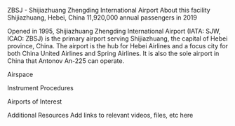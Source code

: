 ZBSJ - Shijiazhuang Zhengding International Airport
About this facility
Shijiazhuang, Hebei, China 11,920,000 annual passengers in 2019

Opened in 1995, Shijiazhuang Zhengding International Airport (IATA: SJW, ICAO: ZBSJ) is the primary airport serving Shijiazhuang, the capital of Hebei province, China. The airport is the hub for Hebei Airlines and a focus city for both China United Airlines and Spring Airlines. It is also the sole airport in China that Antonov An-225 can operate. 

Airspace

Instrument Procedures

Airports of Interest

Additional Resources
Add links to relevant videos, files, etc here
